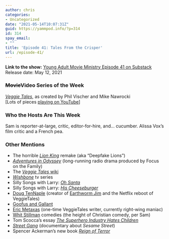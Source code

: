 ```yaml
---
author: chris
categories:
- Uncategorized
date: "2021-05-14T10:07:31Z"
guid: https://yammpod.info/?p=314
id: 314
spay_email:
- ""
title: 'Episode 41: Tales From the Crisper'
url: /episode-41/
---
```

 

**Link to the show:** [Young Adult Movie Ministry Episode 41 on Substack](https://yammpod.substack.com/p/episode-41-tales-from-the-crisper)  
Release date: May 12, 2021

### <s>Movie</s>Video Series of the Week

_[Veggie Tales](https://www.veggietales.com/)_, as created by Phil Vischer and Mike Nawrocki  
[Lots of pieces [playing on YouTube](https://www.youtube.com/veggietales/videos)]

### Who the Hosts Are This Week

Sam is reporter-at-large, critic, editor-for-hire, and&#8230; cucumber. Alissa Vox&#8217;s film critic and a French pea.

### Other Mentions

  * The horrible _[Lion King](https://www.imdb.com/title/tt6105098/?ref_=nv_sr_srsg_0)_ remake (aka &#8220;Deepfake Lions&#8221;)
  * _[Adventures in Odyssey](https://www.adventuresinodyssey.com/)_ (long-running radio drama produced by Focus on the Family)
  * The [_Veggie Tales_ wiki](https://veggietales.fandom.com/wiki/Main_Page)
  * _[Wishbone](https://www.imdb.com/title/tt0112225/)_ tv series
  * Silly Songs with Larry: _[Oh Santa](https://www.youtube.com/watch?v=uD5pqOsW1PU)_
  * Silly Songs with Larry: _[His Cheeseburger](https://www.youtube.com/watch?v=CmIKR458M0A)_
  * [Doug TenNaple](http://dougtennapel.com/) (creator of [Earthworm Jim](https://en.wikipedia.org/wiki/Earthworm_Jim_(video_game)) and the Netflix reboot of VeggieTales)
  * [Goofus and Gallant](https://en.wikipedia.org/wiki/Goofus_and_Gallant)
  * [Eric Metaxas](https://en.wikipedia.org/wiki/Eric_Metaxas) (one-time VeggieTales writer, currently right-wing maniac)
  * [Whit Stillman](https://www.imdb.com/name/nm0001775/?ref_=nv_sr_srsg_0) comedies (the height of Christian comedy, per Sam)
  * Tom Scocca&#8217;s essay _[The Superhero Industry Hates Children](https://hmmdaily.com/2019/07/18/the-superhero-industry-hates-children/)_
  * _[Street Gang](https://www.imdb.com/title/tt5618690/?ref_=nv_sr_srsg_0)_ (documentary about _Sesame Street_)
  * Spencer Ackerman&#8217;s new book _[Reign of Terror](https://bookshop.org/a/20775/9781984879776)_<figure class="wp-block-embed is-type-video is-provider-youtube wp-block-embed-youtube wp-embed-aspect-4-3 wp-has-aspect-ratio">

<div class="wp-block-embed__wrapper">
</div></figure>